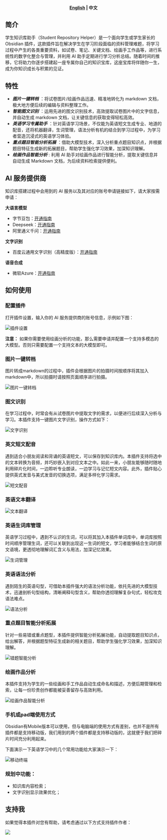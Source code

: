 <h4 align="center">
	<p>
		<a href="https://github.com/yingflower/obsidian-stu-repo-helper/blob/master/README_en.md">English</a> |
			<b>中文</b>
	<p>
</h4>

## 简介
学生知识库助手（Student Repository Helper）是一个面向学生或学生家长的Obsidian 插件，这款插件旨在解决学生在学习阶段面临的资料管理难题，将学习过程中产生的各类重要资料，如试卷、笔记、关键文档、绘画手工作品等，进行系统性的数字化整合与管理，并利用 AI 助手定期进行学习分析总结。随着时间的推移，它将助力你逐步搭建起一座专属你自己的知识宝库，这座宝库将伴随你一生，成为你知识成长与积累的见证。

## 特性
- ***图片一键转档*** ：将试卷图片/绘画作品迅速、精准地转化为 markdown 文档，极大地方便后续的编辑与资料整理工作。
- ***智能图文识别*** ：运用先进的图文识别技术，高效提取试卷图片中的文字信息，并自动生成 markdown 文档，让关键信息的获取变得轻松高效。
- ***英语学习专属助手*** ：针对英语学习场景，不仅能为英语短文生成专业、地道的配音，还将机器翻译，生词管理，语法分析有机的结合到学习过程中，为学习者营造沉浸式的英语学习体验。
- ***重点题目智能分析拓展*** ：借助大模型技术，深入分析重点题目知识点，并根据题目特征生成新的拓展题目，帮助学生强化学习效果，加深知识理解。
- ***绘画作品智能分析*** : 利用 AI 助手对绘画作品进行智能分析，提取关键信息并自动生成 Markdown 文档，为后续资料检索提供便利。
## AI 服务提供商
知识库搭建过程中会用到的 AI 服务以及其对应的账号申请链接如下，请大家按需申请：

**大语言模型** 
- 字节豆包：[开通指南](https://github.com/yingflower/obsidian-stu-repo-helper/blob/master/docs/%E5%BC%80%E9%80%9A%E5%A4%A7%E6%A8%A1%E5%9E%8B%E6%9C%8D%E5%8A%A1%E6%8C%87%E5%8D%97.md#%E5%BC%80%E9%80%9A%E8%B1%86%E5%8C%85%E5%A4%A7%E6%A8%A1%E5%9E%8B%E6%9C%8D%E5%8A%A1%E8%B4%A6%E5%8F%B7)
- Deepseek：[开通指南](https://github.com/yingflower/obsidian-stu-repo-helper/blob/master/docs/%E5%BC%80%E9%80%9A%E5%A4%A7%E6%A8%A1%E5%9E%8B%E6%9C%8D%E5%8A%A1%E6%8C%87%E5%8D%97.md#%E5%BC%80%E9%80%9Adeepseek%E5%A4%A7%E6%A8%A1%E5%9E%8B%E6%9C%8D%E5%8A%A1%E8%B4%A6%E5%8F%B7)
- 阿里通义千问：[开通指南](https://github.com/yingflower/obsidian-stu-repo-helper/blob/master/docs/%E5%BC%80%E9%80%9A%E5%A4%A7%E6%A8%A1%E5%9E%8B%E6%9C%8D%E5%8A%A1%E6%8C%87%E5%8D%97.md#%E5%BC%80%E9%80%9A%E5%8D%83%E9%97%AE%E5%A4%A7%E6%A8%A1%E5%9E%8B%E6%9C%8D%E5%8A%A1%E8%B4%A6%E5%8F%B7)

**文字识别**
- 百度云通用文字识别（高精度版）：[开通指南](https://github.com/yingflower/obsidian-stu-repo-helper/blob/master/docs/%E5%BC%80%E9%80%9A%E7%99%BE%E5%BA%A6%E4%BA%91%E6%96%87%E5%AD%97%E8%AF%86%E5%88%AB%E6%9C%8D%E5%8A%A1%E6%8C%87%E5%8D%97.md)

**语音合成**
- 微软Azure：[开通指南](https://github.com/yingflower/obsidian-stu-repo-helper/blob/master/docs/%E5%BC%80%E9%80%9A%E5%BE%AE%E8%BD%AFAzure%E8%AF%AD%E9%9F%B3%E6%9C%8D%E5%8A%A1%E6%8C%87%E5%8D%97.md)

## 如何使用
### 配置插件
打开插件设置，输入你的 AI 服务提供商的账号信息，示例如下图：

![插件设置](docs/images/zh/settings.png)

**注意：** 如果你需要使用绘画分析的功能，那么需要申请并配置一个支持多模态的大模型。否则只需要配置一个支持文本的大模型即可。

### 图片一键转档
图片转成markdown的过程中，插件会根据图片的拍摄时间按顺序将其加入markdown中，所以拍摄时请按照页面顺序进行拍摄。

![图片一键转档](docs/images/zh/create_note.gif)

### 图文识别
在学习过程中，时常会有从试卷图片中提取文字的需求，以便进行后续深入分析与学习。本插件支持一键图片文字识别，操作方式如下：

![文字识别](docs/images/zh/image2text.gif)

### 英文短文配音
遇到适合小朋友阅读和背诵的英语短文，可以保存到知识库内。本插件支持将选中的文本转换为音频，并巧妙嵌入到对应文本之中。如此一来，小朋友能够随时随地利用碎片化时间，一边聆听专业朗读，一边学习与记忆短文内容。此外，插件贴心提供英式发音与美式发音的切换选项，满足多样化学习需求。

![短文配音](docs/images/zh/text2speech.gif)

### 英语文本翻译

![文本翻译](docs/images/zh/translate.gif)

### 英语生词库管理
英语学习过程中，遇到不认识的生词，可以将其加入本插件单词库中，单词库按照时间顺序管理生词，还可以关联到出现这一生词的短文，学习者能够结合生词的原文语境，更透彻地理解词汇含义与用法，加深记忆效果。

![生词管理](docs/images/zh/add_word_bank.gif)

### 英语语法分析
遇到陌生的英语句型，可借助本插件强大的语法分析功能，依托先进的大模型技术，迅速剖析句型结构，清晰阐释句型含义，帮助你透彻理解复杂句式，轻松攻克语法难点。

![语法分析](docs/images/zh/grammar_analysis.gif)

### 重点题目智能分析拓展
针对一些易错或重点题型，本插件提供智能分析拓展功能，自动提取题目知识点，给出解答，并根据题型特征生成新的相关题目，帮助学生强化学习效果，加深知识理解。

![错题智能分析](docs/images/zh/request_llm.gif)

### 绘画作品分析
本插件支持为学生的一些绘画和手工作品自动生成命名和描述，方便后期管理和检索，让每一份珍贵创作都能被妥善留存与高效利用。

![绘画作品智能分析](docs/images/zh/painting_analysis.gif)

### 手机或pad端使用方式
Obsidian有Mobile版本可以使用，但与电脑端的使用方式有差别，也并不是所有插件都是支持移动版，我们用到的两个插件都是支持移动版的，这就便于我们把碎片时间充分利用起来。

下面演示一下英语学习中的几个常用功能给大家演示一下：

![移动终端](docs/images/zh/mobile.gif)

### 规划中功能：
- 知识库内容检索；
- 文字识别显示效果优化；

## 支持我
如果觉得本插件对您有帮助，请考虑通过以下方式支持插件作者：

![](docs/images/zh/wechat.png)
